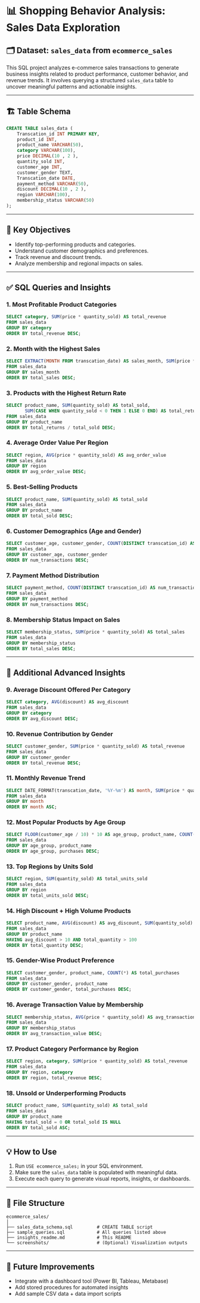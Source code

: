 # 📊 Shopping Behavior Analysis: Sales Data Exploration

## 🗂️ Dataset: `sales_data` from `ecommerce_sales`

This SQL project analyzes e-commerce sales transactions to generate business insights related to product performance, customer behavior, and revenue trends. It involves querying a structured `sales_data` table to uncover meaningful patterns and actionable insights.

---

## 🏗️ Table Schema

```sql
CREATE TABLE sales_data (
    Transcation_id INT PRIMARY KEY,
    product_id INT,
    product_name VARCHAR(50),
    category VARCHAR(100),
    price DECIMAL(10 , 2 ),
    quantity_sold INT,
    customer_age INT,
    customer_gender TEXT,
    Transcation_date DATE,
    payment_method VARCHAR(50),
    discount DECIMAL(10 , 2 ),
    region VARCHAR(100),
    membership_status VARCHAR(50)
);
```

---

## 📌 Key Objectives

- Identify top-performing products and categories.
- Understand customer demographics and preferences.
- Track revenue and discount trends.
- Analyze membership and regional impacts on sales.

---

## ✅ SQL Queries and Insights

### 1. Most Profitable Product Categories
```sql
SELECT category, SUM(price * quantity_sold) AS total_revenue
FROM sales_data
GROUP BY category
ORDER BY total_revenue DESC;
```

### 2. Month with the Highest Sales
```sql
SELECT EXTRACT(MONTH FROM transcation_date) AS sales_month, SUM(price * quantity_sold) AS total_sales
FROM sales_data
GROUP BY sales_month
ORDER BY total_sales DESC;
```

### 3. Products with the Highest Return Rate
```sql
SELECT product_name, SUM(quantity_sold) AS total_sold,
       SUM(CASE WHEN quantity_sold < 0 THEN 1 ELSE 0 END) AS total_returns
FROM sales_data
GROUP BY product_name
ORDER BY total_returns / total_sold DESC;
```

### 4. Average Order Value Per Region
```sql
SELECT region, AVG(price * quantity_sold) AS avg_order_value
FROM sales_data
GROUP BY region
ORDER BY avg_order_value DESC;
```

### 5. Best-Selling Products
```sql
SELECT product_name, SUM(quantity_sold) AS total_sold
FROM sales_data
GROUP BY product_name
ORDER BY total_sold DESC;
```

### 6. Customer Demographics (Age and Gender)
```sql
SELECT customer_age, customer_gender, COUNT(DISTINCT transcation_id) AS num_transactions
FROM sales_data
GROUP BY customer_age, customer_gender
ORDER BY num_transactions DESC;
```

### 7. Payment Method Distribution
```sql
SELECT payment_method, COUNT(DISTINCT transcation_id) AS num_transactions
FROM sales_data
GROUP BY payment_method
ORDER BY num_transactions DESC;
```

### 8. Membership Status Impact on Sales
```sql
SELECT membership_status, SUM(price * quantity_sold) AS total_sales
FROM sales_data
GROUP BY membership_status
ORDER BY total_sales DESC;
```

---

## 🌟 Additional Advanced Insights

### 9. Average Discount Offered Per Category
```sql
SELECT category, AVG(discount) AS avg_discount
FROM sales_data
GROUP BY category
ORDER BY avg_discount DESC;
```

### 10. Revenue Contribution by Gender
```sql
SELECT customer_gender, SUM(price * quantity_sold) AS total_revenue
FROM sales_data
GROUP BY customer_gender
ORDER BY total_revenue DESC;
```

### 11. Monthly Revenue Trend
```sql
SELECT DATE_FORMAT(transcation_date, '%Y-%m') AS month, SUM(price * quantity_sold) AS total_revenue
FROM sales_data
GROUP BY month
ORDER BY month ASC;
```

### 12. Most Popular Products by Age Group
```sql
SELECT FLOOR(customer_age / 10) * 10 AS age_group, product_name, COUNT(*) AS purchases
FROM sales_data
GROUP BY age_group, product_name
ORDER BY age_group, purchases DESC;
```

### 13. Top Regions by Units Sold
```sql
SELECT region, SUM(quantity_sold) AS total_units_sold
FROM sales_data
GROUP BY region
ORDER BY total_units_sold DESC;
```

### 14. High Discount + High Volume Products
```sql
SELECT product_name, AVG(discount) AS avg_discount, SUM(quantity_sold) AS total_quantity
FROM sales_data
GROUP BY product_name
HAVING avg_discount > 10 AND total_quantity > 100
ORDER BY total_quantity DESC;
```

### 15. Gender-Wise Product Preference
```sql
SELECT customer_gender, product_name, COUNT(*) AS total_purchases
FROM sales_data
GROUP BY customer_gender, product_name
ORDER BY customer_gender, total_purchases DESC;
```

### 16. Average Transaction Value by Membership
```sql
SELECT membership_status, AVG(price * quantity_sold) AS avg_transaction_value
FROM sales_data
GROUP BY membership_status
ORDER BY avg_transaction_value DESC;
```

### 17. Product Category Performance by Region
```sql
SELECT region, category, SUM(price * quantity_sold) AS total_revenue
FROM sales_data
GROUP BY region, category
ORDER BY region, total_revenue DESC;
```

### 18. Unsold or Underperforming Products
```sql
SELECT product_name, SUM(quantity_sold) AS total_sold
FROM sales_data
GROUP BY product_name
HAVING total_sold = 0 OR total_sold IS NULL
ORDER BY total_sold ASC;
```

---

## 💡 How to Use

1. Run `USE ecommerce_sales;` in your SQL environment.
2. Make sure the `sales_data` table is populated with meaningful data.
3. Execute each query to generate visual reports, insights, or dashboards.

---

## 📁 File Structure

```
ecommerce_sales/
│
├── sales_data_schema.sql         # CREATE TABLE script
├── sample_queries.sql            # All queries listed above
├── insights_readme.md            # This README
└── screenshots/                  # (Optional) Visualization outputs
```

---

## 🧠 Future Improvements

- Integrate with a dashboard tool (Power BI, Tableau, Metabase)
- Add stored procedures for automated insights
- Add sample CSV data + data import scripts